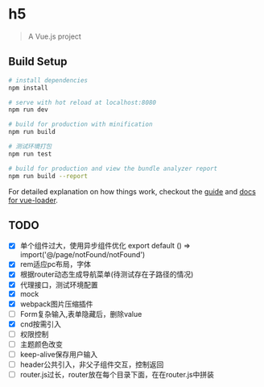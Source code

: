 # h5

> A Vue.js project

## Build Setup

``` bash
# install dependencies
npm install

# serve with hot reload at localhost:8080
npm run dev

# build for production with minification
npm run build

# 测试环境打包 
npm run test

# build for production and view the bundle analyzer report
npm run build --report
```
  
For detailed explanation on how things work, checkout the [guide](http://vuejs-templates.github.io/webpack/) and [docs for vue-loader](http://vuejs.github.io/vue-loader).

## TODO
- [x] 单个组件过大，使用异步组件优化 export default () => import('@/page/notFound/notFound')
- [x] rem适应pc布局，字体
- [x] 根据router动态生成导航菜单(待测试存在子路径的情况)
- [x] 代理接口，测试环境配置
- [x] mock
- [x] webpack图片压缩插件
- [ ] Form复杂输入,表单隐藏后，删除value
- [x] cnd按需引入
- [ ] 权限控制
- [ ] 主题颜色改变
- [ ] keep-alive保存用户输入
- [ ] header公共引入，非父子组件交互，控制返回
- [ ] router.js过长，router放在每个目录下面，在在router.js中拼装
